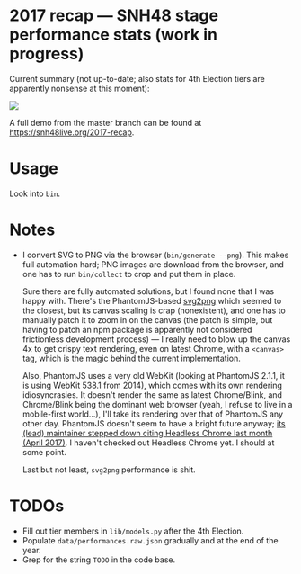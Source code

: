 # 2017 recap — SNH48 stage performance stats (work in progress)

Current summary (not up-to-date; also stats for 4th Election tiers are apparently nonsense at this moment):

![](https://rawgit.com/SNH48Live/2017-recap/master/images/svg/summary.svg)

A full demo from the master branch can be found at <https://snh48live.org/2017-recap>.

# Usage

Look into `bin`.

# Notes

- I convert SVG to PNG via the browser (`bin/generate --png`). This makes full automation hard; PNG images are download from the browser, and one has to run `bin/collect` to crop and put them in place.

  Sure there are fully automated solutions, but I found none that I was happy with. There's the PhantomJS-based [svg2png](https://github.com/domenic/svg2png) which seemed to the closest, but its canvas scaling is crap (nonexistent), and one has to manually patch it to zoom in on the canvas (the patch is simple, but having to patch an npm package is apparently not considered frictionless development process) — I really need to blow up the canvas 4x to get crispy text rendering, even on latest Chrome, with a `<canvas>` tag, which is the magic behind the current implementation.

  Also, PhantomJS uses a very old WebKit (looking at PhantomJS 2.1.1, it is using WebKit 538.1 from 2014), which comes with its own rendering idiosyncrasies. It doesn't render the same as latest Chrome/Blink, and Chrome/Blink being the dominant web browser (yeah, I refuse to live in a mobile-first world...), I'll take its rendering over that of PhantomJS any other day. PhantomJS doesn't seem to have a bright future anyway; [its (lead) maintainer stepped down citing Headless Chrome last month (April 2017)](https://groups.google.com/forum/#!topic/phantomjs/9aI5d-LDuNE). I haven't checked out Headless Chrome yet. I should at some point.

  Last but not least, `svg2png` performance is shit.

# TODOs

- Fill out tier members in `lib/models.py` after the 4th Election.
- Populate `data/performances.raw.json` gradually and at the end of the year.
- Grep for the string `TODO` in the code base.
